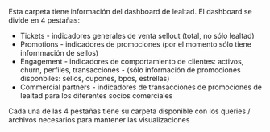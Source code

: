 
Esta carpeta tiene información del dashboard de lealtad. El dashboard se divide en 4 pestañas:

* Tickets - indicadores generales de venta sellout (total, no sólo lealtad)
* Promotions - indicadores de promociones (por el momento sólo tiene infornmación de sellos)
* Engagement - indicadores de comportamiento de clientes: activos, churn, perfiles, transacciones - (sólo información de promociones disponbiles: sellos, cupones, bpos, estrellas)
* Commercial partners - indicadores de transacciones de promociones de lealtad para los diferentes socios comerciales

Cada una de las 4 pestañas tiene su carpeta disponible con los queries / archivos necesarios para mantener las visualizaciones